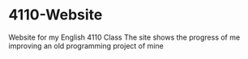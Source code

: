 # 4110-Website
Website for my English 4110 Class
The site shows the progress of me improving an old programming project of mine